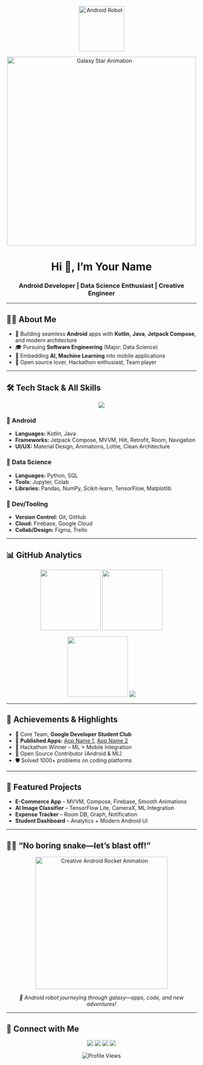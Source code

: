 <!-- Android Robot Banner -->
<p align="center">
  <img src="https://upload.wikimedia.org/wikipedia/commons/thumb/d/d7/Android_robot.svg/240px-Android_robot.svg.png" alt="Android Robot" width="120"/>
</p>

<!-- Sparkling Animated Stars (creative alternative!) -->
<p align="center">
  <img src="https://media.giphy.com/media/l4KhNQ03JwaVoYLBm/giphy.gif" width="500" alt="Galaxy Star Animation">
</p>

<h1 align="center">Hi 👋, I’m Your Name</h1>
<h3 align="center">Android Developer | Data Science Enthusiast | Creative Engineer</h3>

---

## 👨‍💻 About Me

- 📱 Building seamless **Android** apps with **Kotlin**, **Java**, **Jetpack Compose**, and modern architecture  
- 🎓 Pursuing **Software Engineering** (Major: Data Science)
- 🤖 Embedding **AI, Machine Learning** into mobile applications
- 🚀 Open source lover, Hackathon enthusiast, Team player

---

## 🛠️ Tech Stack & All Skills

<p align="center">
  <img src="https://skillicons.dev/icons?i=kotlin,java,androidstudio,compose,python,tensorflow,firebase,git,github,sqlite,jupyter,pandas,numpy,linux,vscode,figma,gradle,docker,materialui&theme=dark" />
</p>

### 📱 Android
- **Languages:** Kotlin, Java  
- **Frameworks:** Jetpack Compose, MVVM, Hilt, Retrofit, Room, Navigation
- **UI/UX:** Material Design, Animations, Lottie, Clean Architecture

### 🧠 Data Science
- **Languages:** Python, SQL  
- **Tools:** Jupyter, Colab
- **Libraries:** Pandas, NumPy, Scikit-learn, TensorFlow, Matplotlib

### 🧰 Dev/Tooling
- **Version Control:** Git, GitHub
- **Cloud:** Firebase, Google Cloud
- **Collab/Design:** Figma, Trello

---

## 📊 GitHub Analytics

<p align="center">
  <img height="160" src="https://github-readme-stats.vercel.app/api?username=YOUR_USERNAME&show_icons=true&theme=tokyonight"/>
  <img height="160" src="https://github-readme-stats.vercel.app/api/top-langs/?username=YOUR_USERNAME&layout=compact&theme=tokyonight"/>
</p>
<p align="center">
  <img src="https://github-readme-streak-stats.herokuapp.com/?user=YOUR_USERNAME&theme=tokyonight" height="160"/>
  <img src="https://github-readme-activity-graph.vercel.app/graph?username=YOUR_USERNAME&theme=tokyo-night" />
</p>

---

## 🌟 Achievements & Highlights
- 🏅 Core Team, **Google Developer Student Club**  
- 📱 **Published Apps:** [App Name 1](#), [App Name 2](#)
- 🥇 Hackathon Winner – ML × Mobile Integration  
- 🤝 Open Source Contributor (Android & ML)
- 🛡️ Solved 1000+ problems on coding platforms  

---

## 🚀 Featured Projects

- **E-Commerce App** – MVVM, Compose, Firebase, Smooth Animations
- **AI Image Classifier** – TensorFlow Lite, CameraX, ML Integration
- **Expense Tracker** – Room DB, Graph, Notification  
- **Student Dashboard** – Analytics + Modern Android UI

---

## 🧑‍🚀 “No boring snake—let’s blast off!”  
<p align="center">
  <img src="https://media.giphy.com/media/jRfGx1C0lC3pO/giphy.gif" width="350" alt="Creative Android Rocket Animation"/>
</p>
<p align="center">
  <i>
    🚀 Android robot journeying through galaxy—apps, code, and new adventures!
  </i>
</p>

---

## 🤝 Connect with Me  
<p align="center">
  <a href="mailto:your.email@gmail.com"><img src="https://img.shields.io/badge/Gmail-D14836?style=for-the-badge&logo=gmail"/></a>
  <a href="https://linkedin.com/in/YOUR_USERNAME"><img src="https://img.shields.io/badge/LinkedIn-0A66C2?style=for-the-badge&logo=linkedin"/></a>
  <a href="https://twitter.com/YOUR_USERNAME"><img src="https://img.shields.io/badge/Twitter-1DA1F2?style=for-the-badge&logo=twitter"/></a>
  <a href="https://instagram.com/YOUR_USERNAME"><img src="https://img.shields.io/badge/Instagram-E4405F?style=for-the-badge&logo=instagram"/></a>
</p>

<div align="center">
  <img src="https://komarev.com/ghpvc/?username=YOUR_USERNAME&label=Profile%20views&color=0e75b6&style=flat" alt="Profile Views"/>
</div>
